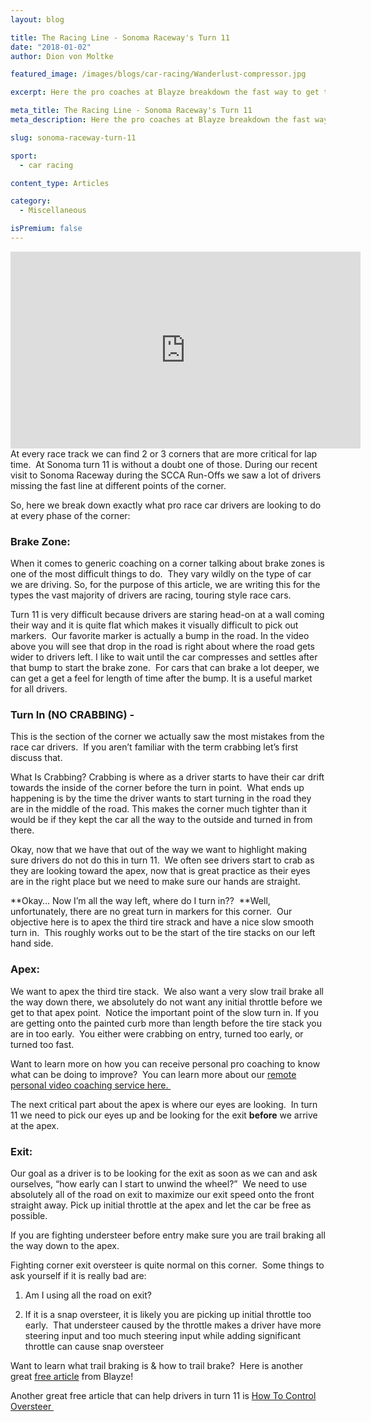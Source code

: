 ```yaml
---
layout: blog

title: The Racing Line - Sonoma Raceway's Turn 11
date: "2018-01-02"
author: Dion von Moltke

featured_image: /images/blogs/car-racing/Wanderlust-compressor.jpg

excerpt: Here the pro coaches at Blayze breakdown the fast way to get through turn 11 at Sonoma Raceway!

meta_title: The Racing Line - Sonoma Raceway's Turn 11
meta_description: Here the pro coaches at Blayze breakdown the fast way to get through turn 11 at Sonoma Raceway!

slug: sonoma-raceway-turn-11

sport:
  - car racing

content_type: Articles 

category:
  - Miscellaneous

isPremium: false
---
```


<iframe title="Blog iFrame" id="videoIframe" width="560" height="315" src="https://www.youtube.com/embed/IGmGUndzPS4" frameborder="0" allow="accelerometer; autoplay; encrypted-media; gyroscope; picture-in-picture" allowfullscreen></iframe>
At every race track we can find 2 or 3 corners that are more critical for lap time.  At Sonoma turn 11 is without a doubt one of those. During our recent visit to Sonoma Raceway during the SCCA Run-Offs we saw a lot of drivers missing the fast line at different points of the corner.

So, here we break down exactly what pro race car drivers are looking to do at every phase of the corner:

### Brake Zone:

When it comes to generic coaching on a corner talking about brake zones is one of the most difficult things to do.  They vary wildly on the type of car we are driving. So, for the purpose of this article, we are writing this for the types the vast majority of drivers are racing, touring style race cars.

Turn 11 is very difficult because drivers are staring head-on at a wall coming their way and it is quite flat which makes it visually difficult to pick out markers.  Our favorite marker is actually a bump in the road. In the video above you will see that drop in the road is right about where the road gets wider to drivers left. I like to wait until the car compresses and settles after that bump to start the brake zone.  For cars that can brake a lot deeper, we can get a get a feel for length of time after the bump. It is a useful market for all drivers.

### Turn In (NO CRABBING) -

This is the section of the corner we actually saw the most mistakes from the race car drivers.  If you aren’t familiar with the term crabbing let’s first discuss that.

What Is Crabbing? Crabbing is where as a driver starts to have their car drift towards the inside of the corner before the turn in point.  What ends up happening is by the time the driver wants to start turning in the road they are in the middle of the road. This makes the corner much tighter than it would be if they kept the car all the way to the outside and turned in from there.

Okay, now that we have that out of the way we want to highlight making sure drivers do not do this in turn 11.  We often see drivers start to crab as they are looking toward the apex, now that is great practice as their eyes are in the right place but we need to make sure our hands are straight.

**Okay… Now I’m all the way left, where do I turn in??  **Well, unfortunately, there are no great turn in markers for this corner.  Our objective here is to apex the third tire strack and have a nice slow smooth turn in.  This roughly works out to be the start of the tire stacks on our left hand side.

### Apex: 

We want to apex the third tire stack.  We also want a very slow trail brake all the way down there, we absolutely do not want any initial throttle before we get to that apex point.  Notice the important point of the slow turn in. If you are getting onto the painted curb more than length before the tire stack you are in too early.  You either were crabbing on entry, turned too early, or turned too fast.

Want to learn more on how you can receive personal pro coaching to know what can be doing to improve?  You can learn more about our [remote personal video coaching service here. ](/pricing/)

The next critical part about the apex is where our eyes are looking.  In turn 11 we need to pick our eyes up and be looking for the exit **before** we arrive at the apex.

### Exit:

Our goal as a driver is to be looking for the exit as soon as we can and ask ourselves, “how early can I start to unwind the wheel?”  We need to use absolutely all of the road on exit to maximize our exit speed onto the front straight away. Pick up initial throttle at the apex and let the car be free as possible.

If you are fighting understeer before entry make sure you are trail braking all the way down to the apex.

Fighting corner exit oversteer is quite normal on this corner.  Some things to ask yourself if it is really bad are:

1. Am I using all the road on exit?

2. If it is a snap oversteer, it is likely you are picking up initial throttle too early.  That understeer caused by the throttle makes a driver have more steering input and too much steering input while adding significant throttle can cause snap oversteer

Want to learn what trail braking is & how to trail brake?  Here is another great [free article](/blog/car-racing/the-official-trail-braking-guide/) from Blayze!

Another great free article that can help drivers in turn 11 is [How To Control Oversteer ](/blog/car-racing/how-to-control-oversteer/)
